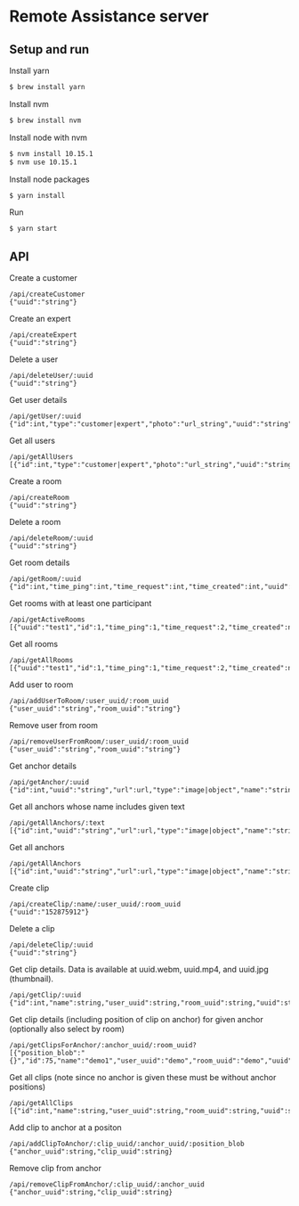 Remote Assistance server
======================

Setup and run
------------

Install yarn
```bash
$ brew install yarn
```

Install nvm
```bash
$ brew install nvm
```

Install node with nvm
```bash
$ nvm install 10.15.1
$ nvm use 10.15.1
```

Install node packages
``` bash
$ yarn install
```

Run
``` bash
$ yarn start
```

API
------------

Create a customer
```
/api/createCustomer
{"uuid":"string"}
```

Create an expert 
```
/api/createExpert
{"uuid":"string"}
```

Delete a user 
```
/api/deleteUser/:uuid
{"uuid":"string"}
```

Get user details
```
/api/getUser/:uuid
{"id":int,"type":"customer|expert","photo":"url_string","uuid":"string","password":"","email":"email_string","name":"name_string"}
```

Get all users
```
/api/getAllUsers
[{"id":int,"type":"customer|expert","photo":"url_string","uuid":"string","password":"","email":"email_string","name":"name_string"}]
```

Create a room
```
/api/createRoom
{"uuid":"string"}
```

Delete a room 
```
/api/deleteRoom/:uuid
{"uuid":"string"}
```

Get room details
```
/api/getRoom/:uuid
{"id":int,"time_ping":int,"time_request":int,"time_created":int,"uuid":"string"}
```

Get rooms with at least one participant
```
/api/getActiveRooms
[{"uuid":"test1","id":1,"time_ping":1,"time_request":2,"time_created":null,"experts":1,"customers":0}]
```

Get all rooms
```
/api/getAllRooms
[{"uuid":"test1","id":1,"time_ping":1,"time_request":2,"time_created":null,"experts":0,"customers":0}]
```

Add user to room
```
/api/addUserToRoom/:user_uuid/:room_uuid
{"user_uuid":"string","room_uuid":"string"}
```

Remove user from room
```
/api/removeUserFromRoom/:user_uuid/:room_uuid
{"user_uuid":"string","room_uuid":"string"}
```

Get anchor details
```
/api/getAnchor/:uuid
{"id":int,"uuid":"string","url":url,"type":"image|object","name":"string"}

```

Get all anchors whose name includes given text 
```
/api/getAllAnchors/:text
[{"id":int,"uuid":"string","url":url,"type":"image|object","name":"string"}]
```

Get all anchors
```
/api/getAllAnchors
[{"id":int,"uuid":"string","url":url,"type":"image|object","name":"string"}]
```

Create clip
```
/api/createClip/:name/:user_uuid/:room_uuid
{"uuid":"152875912"}
```

Delete a clip 
```
/api/deleteClip/:uuid
{"uuid":"string"}
```

Get clip details. Data is available at uuid.webm, uuid.mp4, and uuid.jpg (thumbnail).
```
/api/getClip/:uuid
{"id":int,"name":string,"user_uuid":string,"room_uuid":string,"uuid":string,"thumbnailUrl":url,"webmUrl":url,"mp4Url":url}
```

Get clip details (including position of clip on anchor) for given anchor (optionally also select by room)
```
/api/getClipsForAnchor/:anchor_uuid/:room_uuid?
[{"position_blob":"{}","id":75,"name":"demo1","user_uuid":"demo","room_uuid":"demo","uuid":"demo1","thumbnailUrl":url,"webmUrl":url,"mp4Url":url}]
```

Get all clips (note since no anchor is given these must be without anchor positions)
```
/api/getAllClips
[{"id":int,"name":string,"user_uuid":string,"room_uuid":string,"uuid":string,"thumbnailUrl":url,"webmUrl":url,"mp4Url":url}]
```

Add clip to anchor at a positon
```
/api/addClipToAnchor/:clip_uuid/:anchor_uuid/:position_blob
{"anchor_uuid":string,"clip_uuid":string}
```

Remove clip from anchor
```
/api/removeClipFromAnchor/:clip_uuid/:anchor_uuid
{"anchor_uuid":string,"clip_uuid":string}
```
